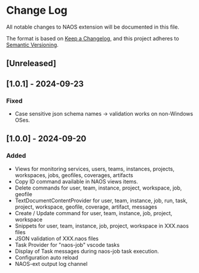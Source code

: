 # Change Log

All notable changes to NAOS extension will be documented in this file.

The format is based on [Keep a Changelog](https://keepachangelog.com/en/1.0.0/),
and this project adheres to [Semantic Versioning](https://semver.org/spec/v2.0.0.html).

## [Unreleased]

## [1.0.1] - 2024-09-23

### Fixed

- Case sensitive json schema names -> validation works on non-Windows OSes.

## [1.0.0] - 2024-09-20

### Added

- Views for monitoring services, users, teams, instances, projects, workspaces, jobs, geofiles, coverages, artifacts
- Copy ID command available in NAOS views items.
- Delete commands for user, team, instance, project, workspace, job, geofile
- TextDocumentContentProvider for user, team, instance, job, run, task, project, workspace, geofile, coverage, artifact, messages
- Create / Update command for user, team, instance, job, project, workspace
- Snippets for user, team, instance, job, project, workspace in XXX.naos files
- JSON validation of XXX.naos files
- Task Provider for "naos-job" vscode tasks
- Display of Task messages during naos-job task execution.
- Configuration auto reload
- NAOS-ext output log channel
